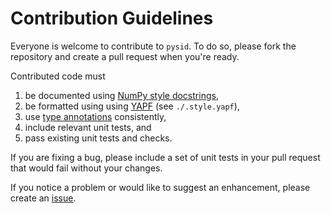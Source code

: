 # Contribution Guidelines

Everyone is welcome to contribute to `pysid`. To do so, please fork the
repository and create a pull request when you're ready.

Contributed code must

1. be documented using
   [NumPy style docstrings](https://sphinxcontrib-napoleon.readthedocs.io/en/latest/example_numpy.html),
2. be formatted using using
   [YAPF](https://github.com/google/yapf) (see `./.style.yapf`),
3. use [type annotations](https://docs.python.org/3/library/typing.html)
   consistently,
4. include relevant unit tests, and
5. pass existing unit tests and checks.

If you are fixing a bug, please include a set of unit tests in your pull
request that would fail without your changes.

If you notice a problem or would like to suggest an enhancement, please create
an [issue](https://github.com/decargroup/pysid/issues).
